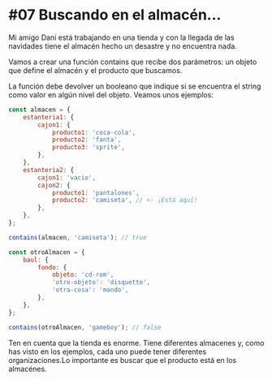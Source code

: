 # \#07 Buscando en el almacén...

Mi amigo Dani está trabajando en una tienda y con la llegada de las navidades tiene el almacén hecho un desastre y no encuentra nada.

Vamos a crear una función contains que recibe dos parámetros: un objeto que define el almacén y el producto que buscamos.

La función debe devolver un booleano que indique si se encuentra el string como valor en algún nivel del objeto. Veamos unos ejemplos:

```javascript
const almacen = {
	estanteria1: {
		cajon1: {
			producto1: 'coca-cola',
			producto2: 'fanta',
			producto3: 'sprite',
		},
	},
	estanteria2: {
		cajon1: 'vacio',
		cajon2: {
			producto1: 'pantalones',
			producto2: 'camiseta', // <- ¡Está aquí!
		},
	},
};

contains(almacen, 'camiseta'); // true

const otroAlmacen = {
	baul: {
		fondo: {
			objeto: 'cd-rom',
			'otro-objeto': 'disquette',
			'otra-cosa': 'mando',
		},
	},
};

contains(otroAlmacen, 'gameboy'); // false
```

Ten en cuenta que la tienda es enorme. Tiene diferentes almacenes y, como has visto en los ejemplos, cada uno puede tener diferentes organizaciones.Lo importante es buscar que el producto está en los almacénes.